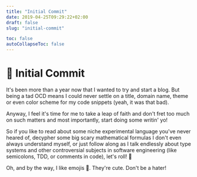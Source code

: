 ```yaml
---
title: "Initial Commit"
date: 2019-04-25T09:29:22+02:00
draft: false
slug: "initial-commit"

toc: false
autoCollapseToc: false
---
```


# :tada: Initial Commit

It's been more than a year now that I wanted to try and start a blog. But being
a tad OCD means I could never settle on a title, domain name, theme or even
color scheme for my code snippets (yeah, it was that bad).

Anyway, I feel it's time for me to take a leap of faith and don't fret too much
on such matters and most importantly, start doing some writin' yo!

So if you like to read about some niche experimental language you've never
heared of, decypher some big scary mathematical formulas I don't even always
understand myself, or just follow along as I talk endlessly about type systems
and other controversial subjects in software engineering (like semicolons, TDD,
or comments in code), let's roll! :rocket:

Oh, and by the way, I like emojis :rainbow:. They're cute. Don't be a hater!

<!--more-->

